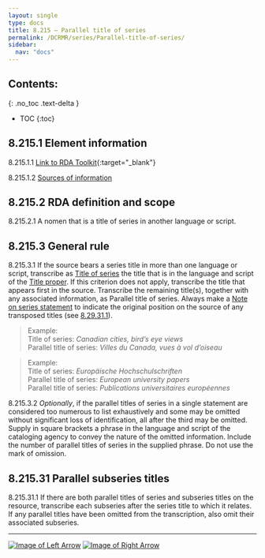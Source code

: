 ```yaml
---
layout: single
type: docs
title: 8.215 — Parallel title of series
permalink: /DCRMR/series/Parallel-title-of-series/
sidebar:
  nav: "docs"
---
```


## Contents:
{: .no_toc .text-delta }

- TOC
{:toc}

## 8.215.1 Element information

<a name="8.215.1.1">8.215.1.1</a> [Link to RDA Toolkit](https://beta.rdatoolkit.org/Content/Index?externalId=en-US_ala-9a2bd933-3204-3798-840a-dc55a5a237d0){:target="_blank"}

<a name="8.215.1.2">8.215.1.2</a> [Sources of information](/DCRMR/series/#8011-sources-of-information)

## 8.215.2 RDA definition and scope

<a name="8.215.2.1">8.215.2.1</a> A nomen that is a title of series in another language or script.

## 8.215.3 General rule

<a name="8.215.3.1">8.215.3.1</a> If the source bears a series title in more than one language or script, transcribe as [Title of series](/DCRMR/series/Title-of-series/) the title that is in the language and script of the [Title proper](/DCRMR/title/Title-proper/). If this criterion does not apply, transcribe the title that appears first in the source. Transcribe the remaining title(s), together with any associated information, as Parallel title of series. Always make a [Note on series statement](/DCRMR/series/Note-on-series-statement/) to indicate the original position on the source of any transposed titles (see [8.29.31.1](/DCRMR/series/Note-on-series-statement/#8.29.31.1)).

>Example:  
>Title of series: <CITE>Canadian cities, bird’s eye views</CITE>  
>Parallel title of series: <CITE>Villes du Canada, vues à vol d’oiseau</CITE>

>Example:  
>Title of series: <CITE>Europäische Hochschulschriften</CITE>  
>Parallel title of series: <CITE>European university papers</CITE>  
>Parallel title of series: <CITE>Publications universitaires européennes</CITE>

<a name="8.215.3.2">8.215.3.2</a> *Optionally*, if the parallel titles of series in a single statement are considered too numerous to list exhaustively and some may be omitted without significant loss of identification, all after the third may be omitted. Supply in square brackets a phrase in the language and script of the cataloging agency to convey the nature of the omitted information. Include the number of parallel titles of series in the supplied phrase. Do not use the mark of omission.

## 8.215.31 Parallel subseries titles

<a name="8.215.31.1">8.215.31.1</a> If there are both parallel titles of series and subseries titles on the resource, transcribe each subseries after the series title to which it relates. If any parallel titles have been omitted from the transcription, also omit their associated subseries. 

---

[![Image of Left Arrow](https://rbms-bsc.github.io/DCRMR/assets/pictures/navigation/Arrow_Left.png "8.21 — Title of series")](/DCRMR/series/Title-of-series/) [![Image of Right Arrow](https://rbms-bsc.github.io/DCRMR/assets/pictures/navigation/Arrow_Right.png "8.23 — Other title information of series")](/DCRMR/series/Other-title-information-of-series/)